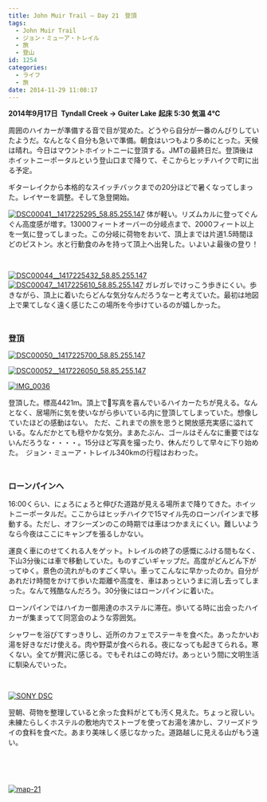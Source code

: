 ```yaml
---
title: John Muir Trail – Day 21　登頂
tags:
  - John Muir Trail
  - ジョン・ミューア・トレイル
  - 旅
  - 登山
id: 1254
categories:
  - ライフ
  - 旅
date: 2014-11-29 11:08:17
---
```


**2014年9月17日  Tyndall Creek → Guiter Lake**
**起床 5:30 気温 4℃**

周囲のハイカーが準備する音で目が覚めた。どうやら自分が一番のんびりしていたようだ。なんとなく自分も急いで準備。朝食はいつもより多めにとった。天候は晴れ。今日はマウントホイットニーに登頂する。JMTの最終日だ。登頂後はホイットニーポータルという登山口まで降りて、そこからヒッチハイクで町に出る予定。

ギターレイクから本格的なスイッチバックまでの20分ほどで暑くなってしまった。レイヤーを調整。そして急登開始。

[![DSC00041__1417225295_58.85.255.147](http://mountainboy.boo.jp/wordpress/wp-content/uploads/2014/11/DSC00041__1417225295_58.85.255.147.jpg)](http://mountainboy.boo.jp/wordpress/wp-content/uploads/2014/11/DSC00041__1417225295_58.85.255.147.jpg)
体が軽い。リズムカルに登ってぐんぐん高度感が増す。13000フィートオーバーの分岐点まで、2000フィート以上を一気に登ってしまった。この分岐に荷物をおいて、頂上までは片道1.5時間ほどのピストン。水と行動食のみを持って頂上へ出発した。いよいよ最後の登り！

&nbsp;

[![DSC00044__1417225432_58.85.255.147](http://mountainboy.boo.jp/wordpress/wp-content/uploads/2014/11/DSC00044__1417225432_58.85.255.147.jpg)](http://mountainboy.boo.jp/wordpress/wp-content/uploads/2014/11/DSC00044__1417225432_58.85.255.147.jpg)
[![DSC00047__1417225610_58.85.255.147](http://mountainboy.boo.jp/wordpress/wp-content/uploads/2014/11/DSC00047__1417225610_58.85.255.147.jpg)](http://mountainboy.boo.jp/wordpress/wp-content/uploads/2014/11/DSC00047__1417225610_58.85.255.147.jpg)
ガレガレでけっこう歩きにくい。歩きながら、頂上に着いたらどんな気分なんだろうなーと考えていた。最初は地図上で果てしなく遠く感じたこの場所を今歩けているのが嬉しかった。

&nbsp;

**<span style="font-size: 12pt;">登頂</span>**

[![DSC00050__1417225700_58.85.255.147](http://mountainboy.boo.jp/wordpress/wp-content/uploads/2014/11/DSC00050__1417225700_58.85.255.147.jpg)](http://mountainboy.boo.jp/wordpress/wp-content/uploads/2014/11/DSC00050__1417225700_58.85.255.147.jpg)

[![DSC00052__1417226050_58.85.255.147](http://mountainboy.boo.jp/wordpress/wp-content/uploads/2014/11/DSC00052__1417226050_58.85.255.147.jpg)](http://mountainboy.boo.jp/wordpress/wp-content/uploads/2014/11/DSC00052__1417226050_58.85.255.147.jpg)

[![IMG_0036](http://mountainboy.boo.jp/wordpress/wp-content/uploads/2014/11/IMG_00361.jpg)](http://mountainboy.boo.jp/wordpress/wp-content/uploads/2014/11/IMG_00361.jpg)

登頂した。標高4421m。頂上で写真を喜んでいるハイカーたちが見える。なんとなく、居場所に気を使いながら歩いている内に登頂してしまっていた。想像していたほどの感動はない。 ただ、これまでの旅を思うと開放感充実感に溢れている。なんだかとても穏やかな気分。まあたぶん、ゴールはそんなに重要ではないんだろうな・・・・。15分ほど写真を撮ったり、休んだりして早々に下り始めた。　ジョン・ミューア・トレイル340kmの行程はおわった。

&nbsp;

<span style="font-size: 12pt;">**ローンパインへ**</span>

16:00くらい、にょろにょろと伸びた道路が見える場所まで降りてきた。ホイットニーポータルだ。ここからはヒッチハイクで15マイル先のローンパインまで移動する。ただし、オフシーズンのこの時期では車はつかまえにくい。難しいようなら今夜はここにキャンプを張るしかない。

運良く車にのせてくれる人をゲット。トレイルの終了の感慨にふける間もなく、下山3分後には車で移動していた。ものすごいギャップだ。高度がどんどん下がってゆく。景色の流れがものすごく早い。車ってこんなに早かったのか。自分があれだけ時間をかけて歩いた距離や高度を、車はあっというまに消し去ってしまった。なんて残酷なんだろう。30分後にはローンパインに着いた。

ローンパインではハイカー御用達のホステルに滞在。歩いてる時に出会ったハイカーが集まってて同窓会のような雰囲気。

シャワーを浴びてすっきりし、近所のカフェでステーキを食べた。あったかいお湯を好きなだけ使える。肉や野菜が食べられる。夜になっても起きてられる。寒くない。全てが贅沢に感じる。でもそれはこの時だけ。あっという間に文明生活に馴染んでいった。

&nbsp;

[![SONY DSC](http://mountainboy.boo.jp/wordpress/wp-content/uploads/2014/11/DSC00063.jpg)](http://mountainboy.boo.jp/wordpress/wp-content/uploads/2014/11/DSC00063.jpg)

翌朝、荷物を整理していると余った食料がとても汚く見えた。ちょっと寂しい。未練たらしくホステルの敷地内でストーブを使ってお湯を沸かし、フリーズドライの食料を食べた。あまり美味しく感じなかった。道路越しに見える山がもう遠い。

&nbsp;

&nbsp;

[![map-21](http://mountainboy.boo.jp/wordpress/wp-content/uploads/2014/11/map-21.png)](http://mountainboy.boo.jp/wordpress/wp-content/uploads/2014/11/map-21.png)